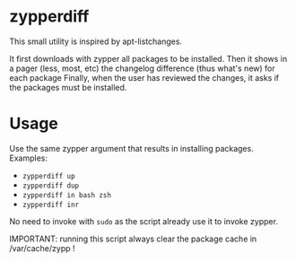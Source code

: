 # zypperdiff

This small utility is inspired by apt-listchanges.

It first downloads with zypper all packages to be installed.
Then it shows in a pager (less, most, etc) the changelog difference (thus what's new) for each package
Finally, when the user has reviewed the changes, it asks if the packages must be installed.

# Usage

Use the same zypper argument that results in installing packages. Examples:

- `zypperdiff up`
- `zypperdiff dup`
- `zypperdiff in bash zsh`
- `zypperdiff inr`


No need to invoke with `sudo` as the script already use it to invoke zypper.

IMPORTANT: running this script always clear the package cache in /var/cache/zypp !

